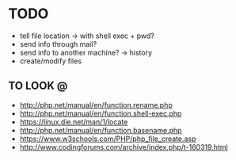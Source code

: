 # TODO #
* tell file location -> with shell exec + pwd?
* send info through mail?
* send info to another machine? -> history
* create/modify files

## TO LOOK @ ##
* http://php.net/manual/en/function.rename.php
* http://php.net/manual/en/function.shell-exec.php
* https://linux.die.net/man/1/locate
* http://php.net/manual/en/function.basename.php
* https://www.w3schools.com/PHP/php_file_create.asp
* http://www.codingforums.com/archive/index.php/t-160319.html
